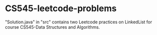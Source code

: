 # CS545-leetcode-problems
"Solution.java" in "src" contains two Leetcode practices on LinkedList for course CS545-Data Structures and Algorithms.
